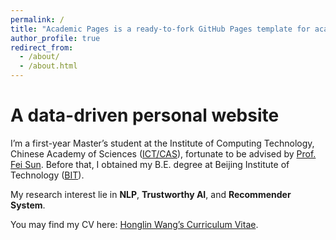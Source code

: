 ```yaml
---
permalink: /
title: "Academic Pages is a ready-to-fork GitHub Pages template for academic personal websites"
author_profile: true
redirect_from: 
  - /about/
  - /about.html
---
```




A data-driven personal website
======
I’m a first-year Master’s student at the Institute of Computing Technology, Chinese Academy of Sciences ([ICT/CAS](http://www.ict.ac.cn/)), fortunate to be advised by [Prof. Fei Sun](https://ofey.me/). Before that, I obtained my B.E. degree at Beijing Institute of Technology ([BIT](https://www.bit.edu.cn/)).

My research interest lie in **NLP**, **Trustworthy AI**, and **Recommender System**.

You may find my CV here: [Honglin Wang’s Curriculum Vitae](../assets/CV_Honglin_Wang.pdf).
